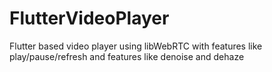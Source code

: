 # FlutterVideoPlayer
Flutter based video player using libWebRTC with features like play/pause/refresh and features like denoise and dehaze
